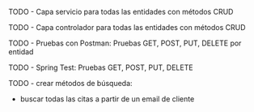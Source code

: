 TODO - Capa servicio para todas las entidades con métodos CRUD

TODO - Capa controlador para todas las entidades con métodos CRUD

TODO - Pruebas con Postman: Pruebas GET, POST, PUT, DELETE por entidad

TODO - Spring Test: Pruebas GET, POST, PUT, DELETE

TODO - crear métodos de búsqueda:
- buscar todas las citas a partir de un email de cliente